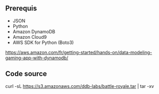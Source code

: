 ## Prerequis

- JSON
- Python
- Amazon DynamoDB
- Amazon Cloud9
- AWS SDK for Python (Boto3)

https://aws.amazon.com/fr/getting-started/hands-on/data-modeling-gaming-app-with-dynamodb/

## Code source
curl -sL https://s3.amazonaws.com/ddb-labs/battle-royale.tar | tar -xv